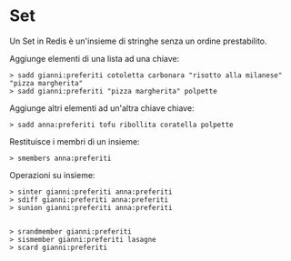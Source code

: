 Set
===
Un Set in Redis è un'insieme di stringhe senza un ordine prestabilito.

Aggiunge elementi di una lista ad una chiave:

	> sadd gianni:preferiti cotoletta carbonara "risotto alla milanese" "pizza margherita"
	> sadd gianni:preferiti "pizza margherita" polpette	
	
Aggiunge altri elementi ad un'altra chiave chiave:
	
	> sadd anna:preferiti tofu ribollita coratella polpette
	
Restituisce i membri di un insieme:
	
    > smembers anna:preferiti
	
Operazioni su insieme:	
	
    > sinter gianni:preferiti anna:preferiti
    > sdiff gianni:preferiti anna:preferiti
    > sunion gianni:preferiti anna:preferiti
	
	
    > srandmember gianni:preferiti
    > sismember gianni:preferiti lasagne
    > scard gianni:preferiti
